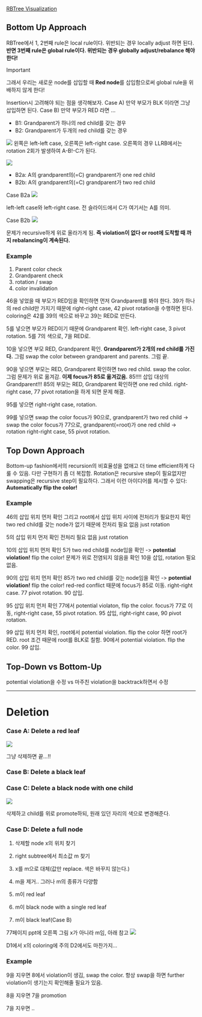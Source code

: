 [RBTree Visualization](https://www.cs.usfca.edu/~galles/visualization/RedBlack.html)
## Bottom Up Approach
RBTree에서 1, 2번째 rule은 local rule이다. 위반되는 경우 locally adjust 하면 된다.
**반면 3번째 rule은 global rule이다. 위반되는 경우 globally adjust/rebalance 해야 한다!**

>[!important] 
>그래서 우리는 새로운 node를 삽입할 때 **Red node**를 삽입함으로써 global rule을 위배하지 않게 한다!

Insertion시 고려해야 되는 점을 생각해보자.
Case A) 만약 부모가 BLK 이라면 그냥 삽입하면 된다.
Case B) 만약 부모가 RED 라면 ...
- B1: Grandparent가 하나의 red child를 갖는 경우
- B2: Grandparent가 두개의 red child를 갖는 경우

![](https://i.imgur.com/g3crMZz.png)
왼쪽은 left-left case, 오른쪽은 left-right case.
오른쪽의 경우 LLRB에서는 rotation 2회가 발생하여 A-B!-C가 된다.

![](https://i.imgur.com/maQhcuJ.png)

- B2a: A의 grandparent의(=C) grandparent가 one red child
- B2b: A의 grandparent의(=C) grandparent가 two red child

Case B2a
![](https://i.imgur.com/oAYt5fY.png)

left-left case와 left-right case.
전 슬라이드에서 C가 여기서는 A를 의미.

Case B2b
![](https://i.imgur.com/nI2XRlU.png)

문제가 recursive하게 위로 올라가게 됨.
**즉 violation이 없다 or root에 도착할 때 까지 rebalancing이 계속된다.**

### Example
1. Parent color check
2. Grandparent check
3. rotation / swap
4. color invalidation

46을 넣었을 때 부모가 RED임을 확인하면 먼저 Grandparent를 봐야 한다.
39가 하나의 red child만 가지기 때문에 right-right case, 42 pivot rotation을 수행하면 된다.
coloring은 42를 39의 색으로 바꾸고 39는 RED로 만든다.

5를 넣으면 부모가 RED이기 때문에 Grandparent 확인.
left-right case, 3 pivot rotation.
5를 7의 색으로, 7을 RED로.

10을 넣으면 부모 RED, Grandparent 확인.
**Grandparent가 2개의 red child를 가진다.**
그럼 swap the color between grandparent and parents.
그럼 끝.

90을 넣으면 부모는 RED, Grandparent 확인하면 two red child.
swap the color.
그럼 문제가 위로 옮겨감. **이제 focus가 85로 옮겨갔음.** 85!!!! 삽입 대상의 Grandparent!!!
85의 부모는 RED, Grandparent 확인하면 one red child.
right-right case, 77 pivot rotation을 하게 되면 문제 해결.

95를 넣으면 right-right case, rotation.

99를 넣으면 swap the color
focus가 90으로, grandparent가 two red child -> swap the color
focus가 77으로, grandparent(=root)가 one red child -> rotation
right-right case, 55 pivot rotation.

## Top Down Approach
Bottom-up fashion에서의 recursion의 비효율성을 없애고 더 time efficient하게 다룰 수 있음.
다만 구현하기 좀 더 복잡함.
Rotation은 recursive step이 필요없지만 swapping은 recursive step이 필요하다.
그래서 이런 아이디어를 제시할 수 있다: **Automatically flip the color!**

### Example
46의 삽입 위치 먼저 확인
그리고 root에서 삽입 위치 사이에 전처리가 필요한지 확인
two red child를 갖는 node가 없기 때문에 전처리 필요 없음
just rotation

5의 삽입 위치 먼저 확인
전처리 필요 없음
just rotation

10의 삽입 위치 먼저 확인
5가 two red child를 node임을 확인 -> **potential violation!**
flip the color!
문제가 위로 전염되지 않음을 확인
10을 삽입, rotation 필요 없음.

90의 삽입 위치 먼저 확인
85가 two red child를 갖는 node임을 확인 -> **potential violation!**
flip the color!
red-red conflict 때문에 focus가 85로 이동. right-right case.
77 pivot rotation.
90 삽입.

95 삽입 위치 먼저 확인
77에서 potential violaton, flip the color.
focus가 77로 이동, right-right case, 55 pivot rotation.
95 삽입, right-right case, 90 pivot rotation.

99 삽입 위치 먼저 확인, root에서 potential violation.
flip the color 하면 root가 RED.
root 조건 때문에 root를 BLK로 칠함.
90에서 potential violation.
flip the color.
99 삽입.

## Top-Down vs Bottom-Up

potential violation을 수정 vs 마주친 violation을 backtrack하면서 수정

---
# Deletion

### Case A: Delete a red leaf

![](https://i.imgur.com/nX5e4le.png)

그냥 삭제하면 끝...!!
### Case B: Delete a black leaf
### Case C: Delete a black node with one child

![](https://i.imgur.com/ebKOLWJ.png)

삭제하고 child를 위로 promote하되, 원래 있던 자리의 색으로 변경해준다.
### Case D: Delete a full node
1. 삭제할 node x의 위치 찾기
2. right subtree에서 최소값 m 찾기
3. x를 m으로 대체(값만 replace. 색은 바꾸지 않는다.)
4. m을 제거.. 그러나 m의 종류가 다양함

1. m이 red leaf
2. m이 black node with a single red leaf
3. m이 black leaf(Case B)

77페이지 ppt에 오른쪽 그림 x가 아니라 m임, 아래 참고
![](https://i.imgur.com/DynHcal.png)

D1에서 x의 coloring에 주의
D2에서도 마찬가지...

### Example
9을 지우면 8에서 violation이 생김, swap the color.
항상 swap을 하면 further violation이 생기는지 확인해줄 필요가 있음.

8을 지우면 7을 promotion

7을 지우면 ..

